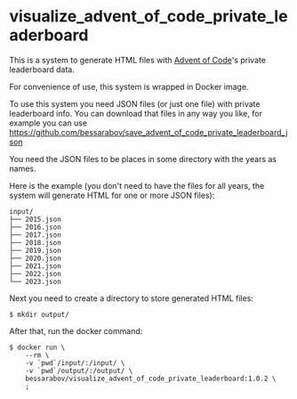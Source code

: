 # visualize_advent_of_code_private_leaderboard

This is a system to generate HTML files with [Advent of Code](https://adventofcode.com/)'s private leaderboard data.

For convenience of use, this system is wrapped in Docker image.

To use this system you need JSON files (or just one file) with private leaderboard info.
You can download that files in any way you like, for example
you can use https://github.com/bessarabov/save_advent_of_code_private_leaderboard_json

You need the JSON files to be places in some directory with the years as names.

Here is the example (you don't need to have the files for all years, the
system will generate HTML for one or more JSON files):

```
input/
├── 2015.json
├── 2016.json
├── 2017.json
├── 2018.json
├── 2019.json
├── 2020.json
├── 2021.json
├── 2022.json
└── 2023.json
```

Next you need to create a directory to store generated HTML files:

```
$ mkdir output/
```

After that, run the docker command:

```
$ docker run \
    --rm \
    -v `pwd`/input/:/input/ \
    -v `pwd`/output/:/output/ \
    bessarabov/visualize_advent_of_code_private_leaderboard:1.0.2 \
    ;
```
